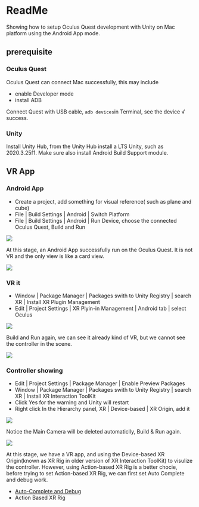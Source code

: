 # ReadMe

Showing how to setup Oculus Quest development with Unity on Mac platform using the Android App mode.

## prerequisite

### Oculus Quest

Oculus Quest can connect Mac successfully, this may include 

- enable Developer mode
- install ADB

Connect Quest with USB cable, `adb devices`in Terminal, see the device √ success.


### Unity 

Install Unity Hub, from the Unity Hub install a LTS Unity, such as 2020.3.25f1. Make sure also install Android Build Support module.


## VR App

### Android App

- Create a project, add something for visual reference( such as plane and cube)
- File | Build Settings | Android | Switch Platform
- File | Build Settings | Android | Run Device, choose the connected Oculus Quest, Build and Run

![](images/build_settings.png)

At this stage, an Android App successfully run on the Oculus Quest. It is not VR and the only view is like a card view.

![](images/Android_app.jpg)


###  VR it

- Window | Package Manager | Packages swith to Unity Registry | search XR | Install XR Plugin Management
- Edit | Project Settings | XR Plyin-in Management | Android tab | select Oculus

![](images/xr_plugin_management.png)

Build and Run again, we can see it already kind of VR, but we cannot see the controller in the scene.

![](images/VR_app_without_input.jpg)


### Controller showing 

- Edit | Project Settings | Package Manager | Enable Preview Packages
- Window | Package Manager | Packages swith to Unity Registry | search XR | Install XR Interaction ToolKit
- Click Yes for the warning and Unity will restart
- Right click In the Hierarchy panel, XR | Device-based | XR Origin, add it

![](images/Device_based_XR_Rig.png)

Notice the Main Camera will be deleted automaticlly, Build & Run again.

![](images/VR_app_controller_showing.jpg)


At this stage, we have a VR app, and using the Device-based XR Origin(known as XR Rig in older version of XR Interaction ToolKit) to visulize the controller. However, using Action-based XR Rig is a better chocie, before trying to set Action-based XR Rig, we can first set Auto Complete and debug work.


- [Auto-Complete and Debug](2_hello_auto_complete_and_debug.md)
- Action Based XR Rig




 
